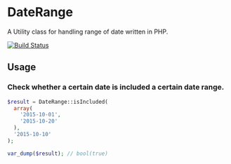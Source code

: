 # DateRange

A Utility class for handling range of date written in PHP.

[![Build Status](https://travis-ci.org/suzuki86/DateRange.svg?branch=master)](https://travis-ci.org/suzuki86/DateRange)

## Usage

### Check whether a certain date is included a certain date range.

```php
$result = DateRange::isIncluded(
  array(
    '2015-10-01',
    '2015-10-20'
  ),
  '2015-10-10'
);

var_dump($result); // bool(true)
```
